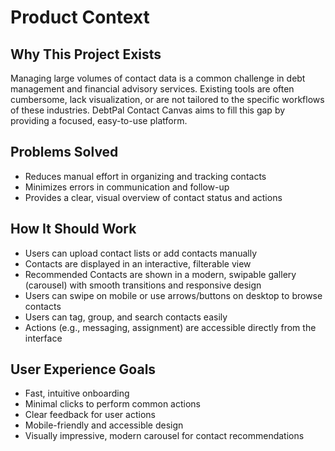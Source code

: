 # Product Context

## Why This Project Exists
Managing large volumes of contact data is a common challenge in debt management and financial advisory services. Existing tools are often cumbersome, lack visualization, or are not tailored to the specific workflows of these industries. DebtPal Contact Canvas aims to fill this gap by providing a focused, easy-to-use platform.

## Problems Solved
- Reduces manual effort in organizing and tracking contacts
- Minimizes errors in communication and follow-up
- Provides a clear, visual overview of contact status and actions

## How It Should Work
- Users can upload contact lists or add contacts manually
- Contacts are displayed in an interactive, filterable view
- Recommended Contacts are shown in a modern, swipable gallery (carousel) with smooth transitions and responsive design
- Users can swipe on mobile or use arrows/buttons on desktop to browse contacts
- Users can tag, group, and search contacts easily
- Actions (e.g., messaging, assignment) are accessible directly from the interface

## User Experience Goals
- Fast, intuitive onboarding
- Minimal clicks to perform common actions
- Clear feedback for user actions
- Mobile-friendly and accessible design
- Visually impressive, modern carousel for contact recommendations 